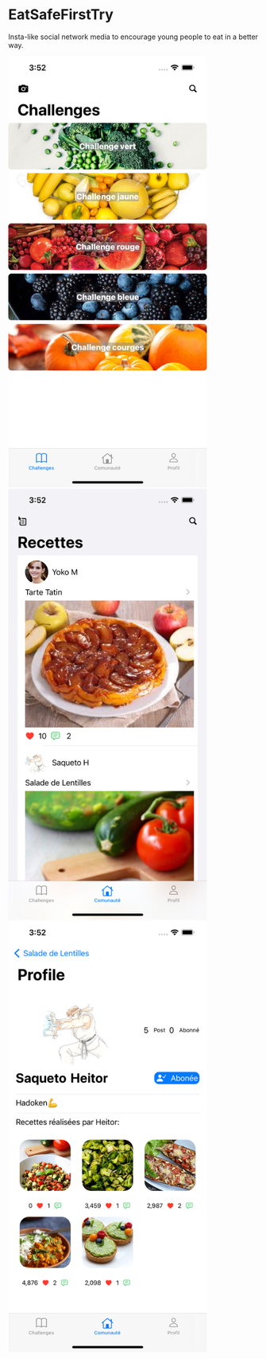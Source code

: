 # EatSafeFirstTry

Insta-like social network media to encourage young people to eat in a better way.

<img src = "/EatSafeFirstTry/simulator1.png" width="400">

<img src = "/EatSafeFirstTry/simulator2.png" width="400">

<img src = "/EatSafeFirstTry/simulator3.png" width="400">
